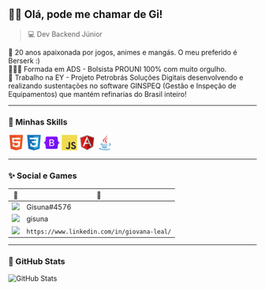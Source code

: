 ## 👋🏻 Olá, pode me chamar de <strong>Gi!</strong>

> 💻 Dev Backend Júnior <br>

🎂 20 anos apaixonada por jogos, animes e mangás. O meu preferido é Berserk :) <br>
👩🏻‍🎓 Formada em ADS - Bolsista PROUNI 100% com muito orgulho. <br>
💼 Trabalho na EY - Projeto Petrobrás Soluções Digitais desenvolvendo e realizando sustentações no software GINSPEQ (Gestão e Inspeção de Equipamentos) que mantém refinarias do Brasil inteiro!

---

### 🚀 Minhas Skills
<code><img height="32" src="https://raw.githubusercontent.com/devicons/devicon/master/icons/html5/html5-original.svg"></code>
<code><img height="32" src="https://raw.githubusercontent.com/devicons/devicon/master/icons/css3/css3-original.svg"></code>
<code><img height="32" src="https://raw.githubusercontent.com/devicons/devicon/master/icons/bootstrap/bootstrap-original.svg"></code>
<code><img height="32" src="https://raw.githubusercontent.com/devicons/devicon/master/icons/javascript/javascript-original.svg"></code>
<code><img height="32" src="https://raw.githubusercontent.com/devicons/devicon/master/icons/angularjs/angularjs-original.svg"></code>
<code><img height="32" src="https://raw.githubusercontent.com/devicons/devicon/master/icons/java/java-original.svg"></code>

---

### ✨ Social e Games

🔗 | 💭
------------ | -------------
<img src="https://img.shields.io/badge/Xbox-107C10?style=for-the-badge&logo=xbox&logoColor=white" /> | Gisuna#4576
<img src="https://img.shields.io/badge/Steam-000000?style=for-the-badge&logo=steam&logoColor=white" /> | gisuna
<img src="https://img.shields.io/badge/LinkedIn-0077B5?style=for-the-badge&logo=linkedin&logoColor=white" /> | `https://www.linkedin.com/in/giovana-leal/`

---

### 🐙 GitHub Stats
![GitHub Stats](https://github-readme-stats.vercel.app/api/top-langs/?username=giovanamacedo&layout=compact&theme=dracula)
